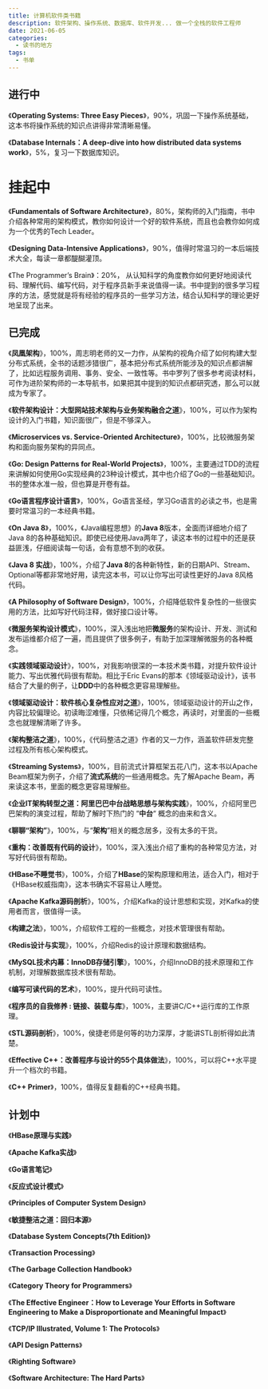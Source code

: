 ```yaml
---
title: 计算机软件类书籍
description: 软件架构、操作系统、数据库、软件开发... 做一个全栈的软件工程师
date: 2021-06-05
categories:
  - 读书的地方 
tags:
  - 书单
---
```


## 进行中

《**Operating Systems: Three Easy Pieces**》，90%，巩固一下操作系统基础，这本书将操作系统的知识点讲得非常清晰易懂。

《**Database Internals：A deep-dive into how distributed data systems work**》，5%，复习一下数据库知识。

# 挂起中

《**Fundamentals of Software Architecture**》，80%，架构师的入门指南，书中介绍各种常用的架构模式，教你如何设计一个好的软件系统，而且也会教你如何成为一个优秀的Tech Leader。

《**Designing Data-Intensive Applications**》，90%，值得时常温习的一本后端技术大全，每读一章都醍醐灌顶。

《The Programmer’s Brain》：20%， 从认知科学的角度教你如何更好地阅读代码、理解代码、编写代码，对于程序员新手来说值得一读。书中提到的很多学习程序的方法，感觉就是将有经验的程序员的一些学习方法，结合认知科学的理论更好地呈现了出来。

## 已完成

《**凤凰架构**》，100%，周志明老师的又一力作，从架构的视角介绍了如何构建大型分布式系统，全书的话题涉猎很广，基本把分布式系统所能涉及的知识点都讲解了，比如远程服务调用、事务、安全、一致性等。书中罗列了很多参考阅读材料，可作为进阶架构师的一本导航书，如果把其中提到的知识点都研究透，那么可以就成为专家了。

《**软件架构设计：大型网站技术架构与业务架构融合之道**》，100%，可以作为架构设计的入门书籍，知识面很广，但是不够深入。

《**Microservices vs. Service-Oriented Architecture**》，100%，比较微服务架构和面向服务架构的异同点。

《**Go: Design Patterns for Real-World Projects**》，100%，主要通过TDD的流程来讲解如何使用Go实现经典的23种设计模式，其中也介绍了Go的一些基础知识。书的整体水准一般，但也算是开卷有益。

《**Go语言程序设计语言**》，100%，Go语言圣经，学习Go语言的必读之书，也是需要时常温习的一本经典书籍。

《**On Java 8**》，100%，《Java编程思想》的**Java 8**版本，全面而详细地介绍了Java 8的各种基础知识。即使已经使用Java两年了，读这本书的过程中的还是获益匪浅，仔细阅读每一句话，会有意想不到的收获。

《**Java 8 实战**》，100%，介绍了**Java 8**的各种新特性，新的日期API、Stream、Optional等都非常地好用，读完这本书，可以让你写出可读性更好的Java 8风格代码。

《**A Philosophy of Software Design**》，100%，介绍降低软件复杂性的一些很实用的方法，比如写好代码注释，做好接口设计等。

《**微服务架构设计模式**》，100%，深入浅出地把**微服务**的架构设计、开发、测试和发布运维都介绍了一遍，而且提供了很多例子，有助于加深理解微服务的各种概念。

《**实践领域驱动设计**》，100%，对我影响很深的一本技术类书籍，对提升软件设计能力、写出优雅代码很有帮助。相比于Eric Evans的那本《领域驱动设计》，该书结合了大量的例子，让**DDD**中的各种概念更容易理解些。

《**领域驱动设计：软件核心复杂性应对之道**》，100%，领域驱动设计的开山之作，内容比较偏理论。初读晦涩难懂，只依稀记得几个概念，再读时，对里面的一些概念也就理解清晰了许多。

《**架构整洁之道**》，100%，《代码整洁之道》作者的又一力作，涵盖软件研发完整过程及所有核心架构模式。

《**Streaming Systems**》，100%，目前流式计算框架五花八门，这本书以Apache Beam框架为例子，介绍了**流式系统**的一些通用概念。先了解Apache Beam，再来读这本书，里面的概念更容易理解些。

《**企业IT架构转型之道：阿里巴巴中台战略思想与架构实践**》，100%，介绍阿里巴巴架构的演变过程，帮助了解时下热门的 “**中台**“ 概念的由来和含义。

《**聊聊“架构”**》，100%，与“**架构**”相关的概念居多，没有太多的干货。

《**重构：改善既有代码的设计**》，100%，深入浅出介绍了重构的各种常见方法，对写好代码很有帮助。

《**HBase不睡觉书**》，100%，介绍了**HBase**的架构原理和用法，适合入门，相对于《HBase权威指南》，这本书确实不容易让人睡觉。

《**Apache Kafka源码剖析**》，100%，介绍Kafka的设计思想和实现，对Kafka的使用者而言，很值得一读。

《**构建之法**》，100%，介绍软件工程的一些概念，对技术管理很有帮助。

《**Redis设计与实现**》，100%，介绍Redis的设计原理和数据结构。

《**MySQL技术内幕：InnoDB存储引擎**》，100%，介绍InnoDB的技术原理和工作机制，对理解数据库技术很有帮助。

《**编写可读代码的艺术**》，100%，提升代码可读性。

《**程序员的自我修养 : 链接、装载与库**》，100%，主要讲C/C++运行库的工作原理。

《**STL源码剖析**》，100%，侯捷老师是何等的功力深厚，才能讲STL剖析得如此清楚。

《**Effective C++：改善程序与设计的55个具体做法**》，100%，可以将C++水平提升一个档次的书籍。

《**C++ Primer**》，100%，值得反复翻看的C++经典书籍。

## 计划中

《**HBase原理与实践**》

《**Apache Kafka实战**》

《**Go语言笔记**》

《**反应式设计模式**》

《**Principles of Computer System Design**》

《**敏捷整洁之道：回归本源**》

《**Database System Concepts(7th Edition)**》

《**Transaction Processing**》

《**The Garbage Collection Handbook**》

《**Category Theory for Programmers**》

《**The Effective Engineer：How to Leverage Your Efforts in Software Engineering to Make a Disproportionate and Meaningful Impact**》

《**TCP/IP Illustrated, Volume 1: The Protocols**》

《**API Design Patterns**》

《**Righting Software**》

《**Software Architecture: The Hard Parts**》
